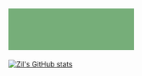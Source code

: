 ### <img src="zil-norvilis-banner-gif.gif" width="50%">
[![Zil's GitHub stats](https://github-readme-stats.vercel.app/api?username=zilton7&show_icons=true&theme=dark)](https://github.com/zilton7/github-readme-stats)

<!--
**zilton7/zilton7** is a ✨ _special_ ✨ repository because its `README.md` (this file) appears on your GitHub profile.

Here are some ideas to get you started:

- 🔭 I’m currently working on ...
- 🌱 I’m currently learning ...
- 👯 I’m looking to collaborate on ...
- 🤔 I’m looking for help with ...
- 💬 Ask me about ...
- 📫 How to reach me: ...
- 😄 Pronouns: ...
- ⚡ Fun fact: ...
-->
